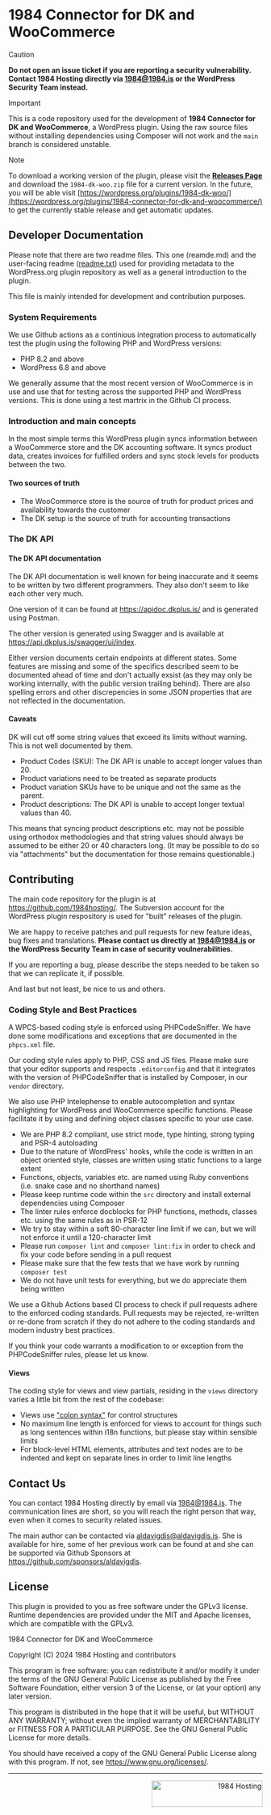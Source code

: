 # 1984 Connector for DK and WooCommerce

> [!CAUTION]
> **Do not open an issue ticket if you are reporting a security vulnerability. Contact 1984 Hosting directly via 1984@1984.is or the WordPress Security Team instead.**

> [!IMPORTANT]
> This is a code repository used for the development of **1984 Connector for DK and WooCommerce**, a WordPress plugin. Using the raw source files without installing dependencies using Composer will not work and the `main` branch is considered unstable.

> [!NOTE]
> To download a working version of the plugin, please visit the **[Releases Page](https://github.com/1984hosting/1984-dk-woo/releases)** and download the `1984-dk-woo.zip` file for a current version. In the future, you will be able visit [https://wordpress.org/plugins/1984-dk-woo/](https://wordpress.org/plugins/1984-connector-for-dk-and-woocommerce/) to get the currently stable release and get automatic updates.

## Developer Documentation

Please note that there are two readme files. This one (reamde.md) and the user-facing readme ([readme.txt](https://github.com/1984hosting/1984-connector-for-dk-and-woocommerce/blob/main/readme.txt)) used for providing metadata to the WordPress.org plugin repository as well as a general introduction to the plugin.

This file is mainly intended for development and contribution purposes.

### System Requirements

We use Github actions as a continious integration process to automatically test the plugin using the following PHP and WordPress versions:

* PHP 8.2 and above
* WordPress 6.8 and above

We generally assume that the most recent version of WooCommerce is in use and use that for testing across the supported PHP and WordPress versions. This is done using a test martrix in the Github CI process.

### Introduction and main concepts

In the most simple terms this WordPress plugin syncs information between a WooCommerce store and the DK accounting software. It syncs product data, creates invoices for fulfilled orders and sync stock levels for products between the two.

#### Two sources of truth

* The WooCommerce store is the source of truth for product prices and availability towards the customer
* The DK setup is the source of truth for accounting transactions

### The DK API

#### The DK API documentation

The DK API documentation is well known for being inaccurate and it seems to be written by two different programmers. They also don't seem to like each other very much.

One version of it can be found at https://apidoc.dkplus.is/ and is generated using Postman.

The other version is generated using Swagger and is available at https://api.dkplus.is/swagger/ui/index.

Either version documents certain endpoints at different states. Some features are missing and some of the specifics described seem to be documented ahead of time and don't actually exsist (as they may only be working internally, with the public version trailing behind). There are also spelling errors and other discrepencies in some JSON properties that are not reflected in the documentation.

#### Caveats

DK will cut off some string values that exceed its limits without warning. This is not well documented by them.

* Product Codes (SKU): The DK API is unable to accept longer values than 20.
* Product variations need to be treated as separate products
* Product variation SKUs have to be unique and not the same as the parent.
* Product descriptions: The DK API is unable to accept longer textual values than 40.

This means that syncing product descriptions etc. may not be possible using orthodox methodologies and that string values should always be assumed to be either 20 or 40 characters long. (It may be possible to do so via "attachments" but the documentation for those remains questionable.)

## Contributing

The main code repository for the plugin is at https://github.com/1984hosting/. The Subversion account for the WordPress plugin respository is used for "built" releases of the plugin.

We are happy to receive patches and pull requests for new feature ideas, bug fixes and translations. **Please contact us directly at 1984@1984.is or the WordPress Security Team in case of security voulnerabilities.**

If you are reporting a bug, please describe the steps needed to be taken so that we can replicate it, if possible.

And last but not least, be nice to us and others.

### Coding Style and Best Practices

A WPCS-based coding style is enforced using PHPCodeSniffer. We have done some modifications and exceptions that are documented in the `phpcs.xml` file.

Our coding style rules apply to PHP, CSS and JS files. Please make sure that your editor supports and respects `.editorconfig` and that it integrates with the version of PHPCodeSniffer that is installed by Composer, in our `vendor` directory.

We also use PHP Intelephense to enable autocompletion and syntax highlighting for WordPress and WooCommerce specific functions. Please facilitate it by using and defining object classes specific to your use case.

* We are PHP 8.2 compliant, use strict mode, type hinting, strong typing and PSR-4 autoloading
* Due to the nature of WordPress' hooks, while the code is written in an object oriented style, classes are written using static functions to a large extent
* Functions, objects, variables etc. are named using Ruby conventions (i.e. snake case and no shorthand names)
* Please keep runtime code within the `src` directory and install external dependencies using Composer
* The linter rules enforce docblocks for PHP functions, methods, classes etc. using the same rules as in PSR-12
* We try to stay within a soft 80-character line limit if we can, but we will not enforce it until a 120-character limit
* Please run `composer lint` and `composer lint:fix` in order to check and fix your code before sending in a pull request
* Please make sure that the few tests that we have work by running `composer test`
* We do not have unit tests for everything, but we do appreciate them being written

We use a Github Actions based CI process to check if pull requests adhere to the enforced coding standards. Pull requests may be rejected, re-written or re-done from scratch if they do not adhere to the coding standards and modern industry best practices.

If you think your code warrants a modification to or exception from the PHPCodeSniffer rules, please let us know.

#### Views

The coding style for views and view partials, residing in the `views` directory varies a little bit from the rest of the codebase:

* Views use ["colon syntax"](https://www.php.net/manual/en/control-structures.alternative-syntax.php) for control structures
* No maximum line length is enforced for views to account for things such as long sentences within i18n functions, but please stay within sensible limits
* For block-level HTML elements, attributes and text nodes are to be indented and kept on separate lines in order to limit line lengths

## Contact Us

You can contact 1984 Hosting directly by email via 1984@1984.is. The communication lines are short, so you will reach the right person that way, even when it comes to security related issues.

The main author can be contacted via aldavigdis@aldavigdis.is. She is available for hire, some of her previous work can be found at and she can be supported via Github Sponsors at https://github.com/sponsors/aldavigdis.

## License

This plugin is provided to you as free software under the GPLv3 license. Runtime dependencies are provided under the MIT and Apache licenses, which are compatible with the GPLv3.

1984 Connector for DK and WooCommerce

Copyright (C) 2024 1984 Hosting and contributors

This program is free software: you can redistribute it and/or modify it under the terms of the GNU General Public License as published by the Free Software Foundation, either version 3 of the License, or (at your option) any later version.

This program is distributed in the hope that it will be useful, but WITHOUT ANY WARRANTY; without even the implied warranty of MERCHANTABILITY or FITNESS FOR A PARTICULAR PURPOSE. See the GNU General Public License for more details.

You should have received a copy of the GNU General Public License along with this program. If not, see <https://www.gnu.org/licenses/>.

---

<p align="right">
<img src="https://raw.githubusercontent.com/1984hosting/1984-dk-woo/main/style/1984-logo-semitrans.svg" height="52" width="220" alt="1984 Hosting">
</p>
